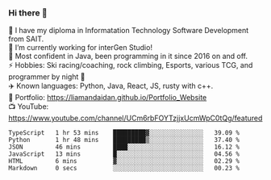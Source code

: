 ### Hi there 👋  
🏫 I have my diploma in Informatation Technology Software Development from SAIT.  
🔭 I’m currently working for interGen Studio!  
💬 Most confident in Java, been programming in it since 2016 on and off.    
⚡ Hobbies: Ski racing/coaching, rock climbing, Esports, various TCG, and programmer by night 🦉    
✈️ Known languages: Python, Java, React, JS, rusty with c++.     
🥇 Portfolio: https://liamandaidan.github.io/Portfolio_Website  
📺 YouTube: https://www.youtube.com/channel/UCm6rbFOYTzjjxUcmWpC0tQg/featured

<!--START_SECTION:waka-->

```text
TypeScript   1 hr 53 mins    █████████▓░░░░░░░░░░░░░░░   39.09 %
Python       1 hr 48 mins    █████████▒░░░░░░░░░░░░░░░   37.40 %
JSON         46 mins         ████░░░░░░░░░░░░░░░░░░░░░   16.12 %
JavaScript   13 mins         █░░░░░░░░░░░░░░░░░░░░░░░░   04.56 %
HTML         6 mins          ▓░░░░░░░░░░░░░░░░░░░░░░░░   02.29 %
Markdown     0 secs          ░░░░░░░░░░░░░░░░░░░░░░░░░   00.23 %
```

<!--END_SECTION:waka-->

